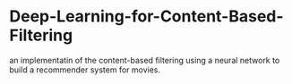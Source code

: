 # Deep-Learning-for-Content-Based-Filtering
an implementatin of the content-based filtering using a neural network to build a recommender system for movies.
